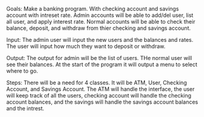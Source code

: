 Goals: Make a banking program. With checking account and savings account with intreset rate. Admin accounts will be able to add/del user, list all user, and apply interest rate. Normal accounts will be able to check their balance, deposit, and withdraw from thier checking and savings account.

Input: The admin user will input the new users and the balances and rates. The user will input how much they want to deposit or withdraw.

Output: The output for admin will be the list of users. THe normal user will see their balances. At the start of the program it will output a menu to select where to go.

Steps: There will be a need for 4 classes. It will be ATM, User, Checking Account, and  Savings Account. The ATM will handle the interface, the user will keep track of all the users, checking account will handle the checking account balances, and the savings will handle the savings account balances and the intrest. 





